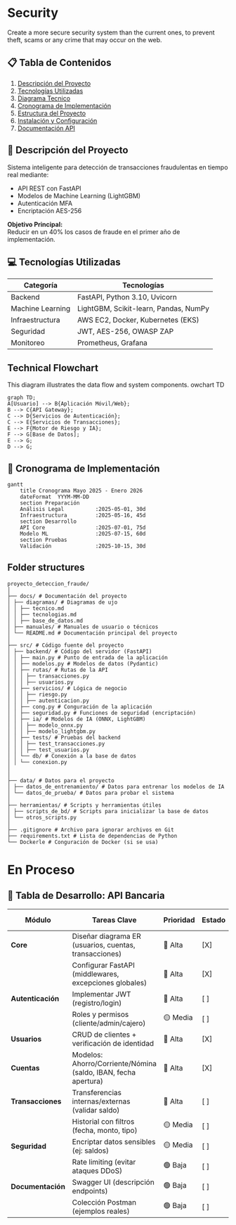 # Security 

Create a more secure security system than the current ones, to prevent theft, scams or any crime that may occur on the web.




## 📋 Tabla de Contenidos
1. [Descripción del Proyecto](#-descripción-del-proyecto)
2. [Tecnologías Utilizadas](#-Tecnologías-Utilizadas)
3. [Diagrama Tecnico](#technical-flowchart)
4. [Cronograma de Implementación](#-cronograma-de-implementación)
5. [Estructura del Proyecto](#-Folder-structures)
6. [Instalación y Configuración](#en-proceso)
7. [Documentación API](#en-proceso)


## 🚀 Descripción del Proyecto
Sistema inteligente para detección de transacciones fraudulentas en tiempo real mediante:
- API REST con FastAPI
- Modelos de Machine Learning (LightGBM)
- Autenticación MFA
- Encriptación AES-256

**Objetivo Principal:**  
Reducir en un 40% los casos de fraude en el primer año de implementación.


## 💻 Tecnologías Utilizadas
| Categoría       | Tecnologías                                                                 |
|-----------------|----------------------------------------------------------------------------|
| Backend         | FastAPI, Python 3.10, Uvicorn                                              |
| Machine Learning| LightGBM, Scikit-learn, Pandas, NumPy                                      |
| Infraestructura | AWS EC2, Docker, Kubernetes (EKS)                                          |
| Seguridad       | JWT, AES-256, OWASP ZAP                                                    |
| Monitoreo       | Prometheus, Grafana                                                        |


## Technical Flowchart
This diagram illustrates the data flow and system components.
owchart TD
```mermaid
graph TD;
A[Usuario] --> B{Aplicación Móvil/Web};
B --> C{API Gateway};
C --> D{Servicios de Autenticación};
C --> E{Servicios de Transacciones};
E --> F{Motor de Riesgo y IA};
F --> G[Base de Datos];
E --> G;
D --> G;
```



## 📅 Cronograma de Implementación

```mermaid
gantt
    title Cronograma Mayo 2025 - Enero 2026
    dateFormat  YYYM-MM-DD
    section Preparación
    Análisis Legal          :2025-05-01, 30d
    Infraestructura         :2025-05-16, 45d
    section Desarrollo
    API Core                :2025-07-01, 75d
    Modelo ML               :2025-07-15, 60d
    section Pruebas
    Validación              :2025-10-15, 30d
```



## Folder structures
```
proyecto_deteccion_fraude/
│
├── docs/ # Documentación del proyecto
│ ├── diagramas/ # Diagramas de ujo
│ │ ├── tecnico.md
│ │ ├── tecnologias.md
│ │ ├── base_de_datos.md
│ ├── manuales/ # Manuales de usuario o técnicos
│ └── README.md # Documentación principal del proyecto
│
├── src/ # Código fuente del proyecto
│ ├── backend/ # Código del servidor (FastAPI)
│ │ ├── main.py # Punto de entrada de la aplicación
│ │ ├── modelos.py # Modelos de datos (Pydantic)
│ │ ├── rutas/ # Rutas de la API
│ │ │ ├── transacciones.py
│ │ │ ├── usuarios.py
│ │ ├── servicios/ # Lógica de negocio
│ │ │ ├── riesgo.py
│ │ │ ├── autenticacion.py
│ │ ├── cong.py # Conguración de la aplicación
│ │ ├── seguridad.py # Funciones de seguridad (encriptación)
│ │ ├── ia/ # Modelos de IA (ONNX, LightGBM)
│ │ │ ├── modelo_onnx.py
│ │ │ ├── modelo_lightgbm.py
│ │ ├── tests/ # Pruebas del backend
│ │ │ ├── test_transacciones.py
│ │ │ ├── test_usuarios.py
│ │ └── db/ # Conexión a la base de datos
│ │ └── conexion.py
│
│
├── data/ # Datos para el proyecto
│ ├── datos_de_entrenamiento/ # Datos para entrenar los modelos de IA
│ └── datos_de_prueba/ # Datos para probar el sistema
│
├── herramientas/ # Scripts y herramientas útiles
│ ├── scripts_de_bd/ # Scripts para inicializar la base de datos
│ └── otros_scripts.py
│
├── .gitignore # Archivo para ignorar archivos en Git
├── requirements.txt # Lista de dependencias de Python
└── Dockerle # Conguración de Docker (si se usa)
```

# En Proceso
## 🏦 Tabla de Desarrollo: API Bancaria

| Módulo           | Tareas Clave                                                                 | Prioridad | Estado  | Tecnologías Involucradas             |
|------------------|-----------------------------------------------------------------------------|-----------|---------|--------------------------------------|
| **Core**         | Diseñar diagrama ER (usuarios, cuentas, transacciones)                     | 🔴 Alta    | [X]      | pydantic, MySql              |
|                  | Configurar FastAPI (middlewares, excepciones globales)                      | 🔴 Alta   | [X]      | FastAPI, Uvicorn                    |
| **Autenticación**| Implementar JWT (registro/login)                                            | 🔴 Alta   | [ ]      | PyJWT, bcrypt                       |
|                  | Roles y permisos (cliente/admin/cajero)                                     | 🟡 Media  | [ ]      | OAuth2 Scopes                       |
| **Usuarios**     | CRUD de clientes + verificación de identidad                                | 🔴 Alta   | [X]      | FastAPI, Pydantic                   |
| **Cuentas**      | Modelos: Ahorro/Corriente/Nómina (saldo, IBAN, fecha apertura)              | 🔴 Alta   | [X]      | pydantic ORM                      |
| **Transacciones**| Transferencias internas/externas (validar saldo)                            | 🔴 Alta   | [ ]     | Transacciones ACID                  |
|                  | Historial con filtros (fecha, monto, tipo)                                  | 🟡 Media  | [ ]     | FastAPI Pagination                  |
| **Seguridad**    | Encriptar datos sensibles (ej: saldos)                                      | 🟡 Media  | [ ]      | mySql-Encrypted                |
|                  | Rate limiting (evitar ataques DDoS)                                         | 🟢 Baja   | [ ]     | slowapi                            |
| **Documentación**| Swagger UI (descripción endpoints)                                          | 🟢 Baja   | [ ]     | FastAPI Auto-Docs                  |
|                  | Colección Postman (ejemplos reales)                                         | 🟢 Baja   | [ ]     | OpenAPI 3.0                        |
